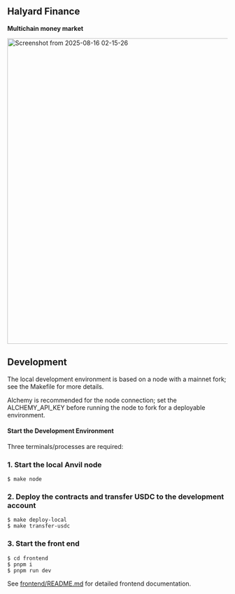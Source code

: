## Halyard Finance

**Multichain money market**

<img width="1094" height="698" alt="Screenshot from 2025-08-16 02-15-26" src="https://github.com/user-attachments/assets/6ec7ed7c-1a80-4b8b-b8a2-e110bb6f1aa1" />


## Development

The local development environment is based on a node with a mainnet fork; see the Makefile for more details.

Alchemy is recommended for the node connection; set the ALCHEMY_API_KEY before running the node to fork for a deployable environment.

#### Start the Development Environment

Three terminals/processes are required:

### 1. Start the local Anvil node

```shell
$ make node
```

### 2. Deploy the contracts and transfer USDC to the development account

```shell
$ make deploy-local
$ make transfer-usdc
```

### 3. Start the front end

```shell
$ cd frontend
$ pnpm i
$ pnpm run dev
```

See [frontend/README.md](frontend/README.md) for detailed frontend documentation.


